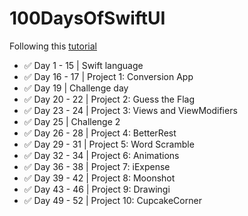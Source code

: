 # 100DaysOfSwiftUI

Following this [tutorial](https://www.hackingwithswift.com/100/swiftui)

- ✅ Day 1 - 15 | Swift language
- ✅ Day 16 - 17 | Project 1: Conversion App
- ✅ Day 19 | Challenge day
- ✅ Day 20 - 22 | Project 2: Guess the Flag
- ✅ Day 23 - 24 | Project 3: Views and ViewModifiers
- ✅ Day 25 | Challenge 2
- ✅ Day 26 - 28 | Project 4: BetterRest
- ✅ Day 29 - 31 | Project 5: Word Scramble
- ✅ Day 32 - 34 | Project 6: Animations
- ✅ Day 36 - 38 | Project 7: iExpense
- ✅ Day 39 - 42 | Project 8: Moonshot
- ✅ Day 43 - 46 | Project 9: Drawingi
- ✅ Day 49 - 52 | Project 10: CupcakeCorner
